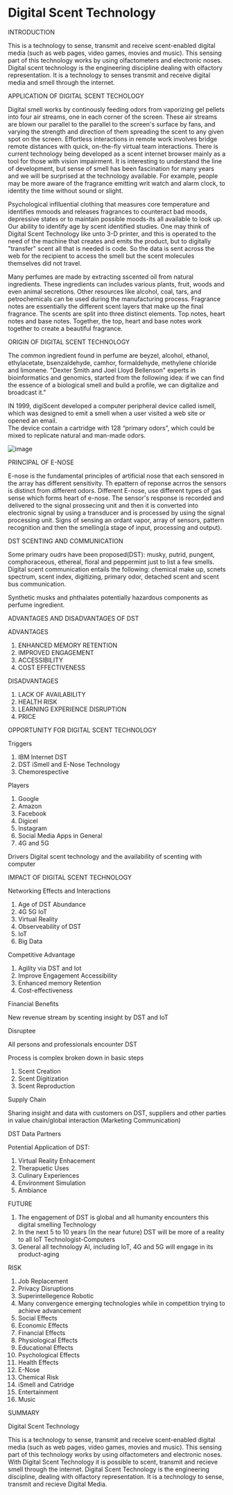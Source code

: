  # Digital Scent Technology

INTRODUCTION

This is a technology to sense, transmit and receive scent-enabled digital media (such as web pages, video games, movies and music).  This sensing part of this technology works by
using olfactometers and electronic noses.  Digital scent technology is the engineering discipline dealing with olfactory representation.  It is a technology to senses transmit and receive digital media and smell through the internet. 

APPLICATION OF DIGITAL SCENT TECHOLOGY

Digital smell works by continously feeding odors from vaporizing gel pellets into four air streams, one in each corner of the screen.  These air streams are blown our parallel to the 
parallel to the screen's surface by fans, and varying the strength and direction of them spreading the scent to any given spot on the screen.  Effortless interactions in remote work involves bridge remote distances with quick, on-the-fly virtual team interactions.  There is current technology being developed as a scent internet browser mainly as a tool for those with vision impairment.  It is interesting to understand the line of development, but sense of smell has been fascination for many years and we will be surprised at the technology available.  For example, people may be more aware of the fragrance emitting writ watch and alarm clock, to identity the time without sound or slight.

Psychological inflluential clothing that measures core temperature and identifies mmoods and releases fragrances to counteract bad moods, depressive states or to maintain possible moods-its all available to look up.  Our ability to identify age by scent identified studies.  One may think of Digital Scent Technology like unto 3-D printer, and this is operated to the need of the machine that creates and emits the product, but to digitally "transfer" scent all that is needed is code.  So the data is sent across the web for the recipient to access
the smell but the scent molecules themselves did not travel.

Many perfumes are made by extracting sscented oil from natural ingredients.  These ingredients can includes various plants, fruit, woods and even animal secretions.  Other resources like alcohol, coal, tars, and petrochemicals can be used during the manufacturing process.  Fragrance notes are essentially the different scent layers that make up the final fragrance.  The scents are split into three distinct elements.  Top notes, heart notes and base notes.  Together, the top, heart and base notes work together to create a beautiful fragrance.

ORIGIN OF DIGITAL SCENT TECHNOLOGY

The common ingredient found in perfume are beyzel, alcohol, ethanol, ethylacetate, bsenzaldehyde, camhor, formaldehyde, methylene chloride and limonene.  "Dexter Smith and Joel
Lloyd Bellenson" experts in bioinformatics and genomics, started from the following idea: if we can find the essence of a biological smell and build a profile, we can digitalize and broadcast it."  

IN 1999, digiScent developed a computer peripheral device called ismell, which was designed to emit a smell when a user visited a web site or opened an email.  
The device contain a cartridge with 128 “primary odors”, which could be mixed to replicate natural and man-made odors. 






![image](https://github.com/user-attachments/assets/5b9e0da4-dea4-4915-8255-291c5f61e805)

PRINCIPAL OF E-NOSE

E-nose is the fundamental principles of artificial nose that each sensored in the array has different sensitivity. Th epattern of reponse acrros the sensors is distinct from different odors. Different E-nose, use different types of gas sense which forms heart of e-nose. The sensor's response is recorded and delivered to the signal prossecing unit and then it is converted into electronic signal by using a transducer and is processed by using the signal processing unit. Signs of sensing an ordant vapor, array of sensors, pattern recognition and then the smelling(a stage of input, processing and output).

DST SCENTING AND COMMUNICATION

Some primary oudrs have been proposed(DST): musky, putrid, pungent, comphoraceous, ethereal, floral and peppermint just to list a few smells. Digital scent communication entails the following: chemical make up, scnets spectrum, scent index, digitizing, primary odor, detached scent and scent bus communication. 

Synthetic musks and phthalates potentially hazardous components as perfume ingredient.

ADVANTAGES AND DISADVANTAGES OF DST

ADVANTAGES

1. ENHANCED MEMORY RETENTION
2. IMPROVED ENGAGEMENT
3. ACCESSIBILITY
4. COST EFFECTIVENESS  

DISADVANTAGES

1. LACK OF AVAILABILITY
2. HEALTH RISK
3. LEARNING EXPERIENCE DISRUPTION
4. PRICE

OPPORTUNITY FOR DIGITAL SCENT TECHNOLOGY

Triggers

1. IBM Internet DST
2. DST iSmell and E-Nose Technology
3. Chemorespective

Players

1. Google                         
2. Amazon
3. Facebook
4. Digicel
5. Instagram
6. Social Media Apps in General
7. 4G and 5G

Drivers
Digital scent technology and the availability of scenting with computer

IMPACT OF DIGITAL SCENT TECHNOLOGY

Networking Effects and Interactions

1. Age of DST Abundance
2. 4G 5G IoT
3. Virtual Reality
4. Observeability of DST
5. IoT
6. Big Data

Competitive Advantage

1. Agility via DST and Iot
2. Improve Engagement Accessibility
3. Enhanced memory Retention
4. Cost-effectiveness

Financial Benefits

New revenue stream by scenting insight by DST and IoT

Disruptee

All persons and professionals encounter DST

Process is complex broken down in basic steps
1. Scent Creation
2. Scent Digitization
3. Scent Reproduction

Supply Chain

Sharing insight and data with customers on DST, suppliers and other parties in value chain/global interaction (Marketing Communication)

DST Data Partners

Potential Application of DST:
1. Virtual Reality Enhacement
2. Therapuetic Uses
3. Culinary Experiences
4. Environment Simulation
5. Ambiance

FUTURE
1. The engagement of DST is global and all humanity encounters this digital smelling Technology
2. In the next 5 to 10 years (In the near future) DST will be more of a reality to all IoT Technologist-Computers
3. General all technology AI, including IoT, 4G and 5G will engage in its product-aging

RISK
1. Job Replacement
2. Privacy Disruptions
3. Superintellegence Robotic
4. Many convergence emerging technologies while in competition trying to achieve advancement
5. Social Effects
6. Economic Effects
7. Financial Effects
8. Physiological Effects
9. Educational Effects
10. Psychological Effects
11. Health Effects
12. E-Nose
13. Chemical Risk
14. iSmell and Catridge
15. Entertainment
16. Music


SUMMARY

Digital Scent Technology

This is a technology to sense, transmit and receive scent-enabled digital media (such as web pages, video games, movies and music). This sensing part of this technology works by using olfactometers and electronic noses.  With Digital Scent Technology it is possible to scent, transmit and recieve smell through the internet.  Digital Scent Technology is the engineering discipline, dealing with olfactory representation. It is a technology to sense, transmit and recieve Digital Media.
   
